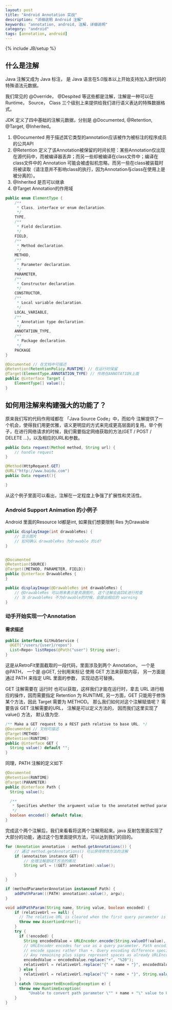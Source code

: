 ```yaml
---
layout: post
title: "Android Annotation 实战"
description: "详细说明 Android 注解"
keywords: "annotation, android, 注解，详细说明"
category: "android"
tags: [annotation, android]
---
```

{% include JB/setup %}

## 什么是注解

Java 注解又成为 Java 标注， 是 Java 语言在5.0版本以上开始支持加入源代码的特殊语法元数据。

我们常见的 @Override， @Despited 等这些都是注解，注解是一种可以在 Runtime， Source， Class 三个级别上来提供给我们进行语义表达的特殊数据格式。

JDK 定义了四中基础的注解元数据，分别是 @Documented, @Retention, @Target, @Inherited。

<!--break-->

1. @Documented 用于描述其它类型的annotation应该被作为被标注的程序成员的公共API
2. @Retention 定义了该Annotation被保留的时间长短：某些Annotation仅出现在源代码中，而被编译器丢弃；而另一些却被编译在class文件中；编译在class文件中的 Annotation 可能会被虚拟机忽略，而另一些在class被装载时将被读取（请注意并不影响class的执行，因为Annotation与class在使用上是被分离的）。
3. @Inherited 是否可以继承
4. @Target Annotation的作用域

```java
public enum ElementType {
    /**
     * Class, interface or enum declaration.
     */
    TYPE,
    /**
     * Field declaration.
     */
    FIELD,
    /**
     * Method declaration.
     */
    METHOD,
    /**
     * Parameter declaration.
     */
    PARAMETER,
    /**
     * Constructor declaration.
     */
    CONSTRUCTOR,
    /**
     * Local variable declaration.
     */
    LOCAL_VARIABLE,
    /**
     * Annotation type declaration.
     */
    ANNOTATION_TYPE,
    /**
     * Package declaration.
     */
    PACKAGE
}
```

```java
@Documented // 在文档中可描述
@Retention(RetentionPolicy.RUNTIME) // 在运行时保留
@Target(ElementType.ANNOTATION_TYPE) // 作用在ANNOTATION上面
public @interface Target {
    ElementType[] value();
}
```

## 如何用注解来构建强大的功能了？

原来我们写的代码作用域都在 「Java Source Code」中，而如今 注解提供了一个机会，使得我们用更优雅，语义更明显的方式来完成更高层面的复用。举个例子，在进行网络请求的时候，我们需要指定网络获取的方法(GET / POST / DELETE ...)，以及相应的URL和参数。

```java
public Data request(Method method, String url) {
    // handle request
}
```

```java
@Method(HttpRequest.GET)
@URL("http://www.baidu.com")
public Data request(){

}
```

从这个例子里面可以看出，注解在一定程度上争强了扩展性和灵活性。

### Android Support Animation 的小例子

Android 里面的Resource Id都是int, 如果我们想要限制 Res 为Drawable

```java
public displayImage(int drawableRes) {
    // 显示图片
    // 如何确认 drawableRes 为drawable 的id?
}
```

```java

@Documented
@Retention(SOURCE)
@Target({METHOD, PARAMETER, FIELD})
public @interface DrawableRes {
}

public displayImage(@DrawableRes int drawableRes) {
    // @DrawableRes 可以用来表示是资源图片, 这个注解会由IDE进行检查
    // 当 drawableRes 不为drawable的时候，会提出相应的 warning
}
```

### 动手开始实现一个Annotation

#### 需求描述

```java
public interface GitHubService {
  @GET("/users/{user}/repos")
  List<Repo> listRepos(@Path("user") String user);
}
```

这是从RetroFit里面截取的一段代码，里面涉及到两个 Annotation， 一个是 @PATH， 一个是 @GET, 分别用来标记
使用 GET 方法来获取内容， 另一方面是 通过 PATH 来指定 URL 里面的参数， 实现动态可替换。

GET 注解需要在 运行时 也可以获取，这样我们才能在运行时，拿去 URL 进行相应的操作，因而需要指定 Retention 为 RUNTIME, 另一方面，GET 只能用于修饰某个方法，因此 Target 需要为 METHOD。 那么我们如何对这个注解赋值呢？ 需要告诉 GET 注解需要的URL， 注解是可以定义方法的， 因而我们这里实现了 value() 方法， 默认值为空.

```java
/** Make a GET request to a REST path relative to base URL. */
@Documented // 文档可描述
@Target(METHOD)
@Retention(RUNTIME)
public @interface GET {
  String value() default "";
}
```

同理，PATH 注解的定义如下

```java
@Documented
@Retention(RUNTIME)
@Target(PARAMETER)
public @interface Path {
  String value();

  /**
   * Specifies whether the argument value to the annotated method parameter is already URL encoded.
   */
  boolean encoded() default false;
}
```

完成这个两个注解后，我们来看看将这两个注解用起来。java 反射包里面实现了大部分的功能，通过这个包里面提供方法，可以达到我们的目的。

```java
for (Annotation annotation : method.getAnnotations()) {
    // 通过 method.getAnnotations() 可以获得修饰方法的注解
    if (annotaiton instance GET) {
        // 处理注解是GET方法的情况
        String url = ((GET) annotation).value();

    }
}

if (methodParameterAnnotation instanceof Path) {
    addPathParam(((PATH) annotation).value(), argu);
}

void addPathParam(String name, String value, boolean encoded) {
    if (relativeUrl == null) {
      // The relative URL is cleared when the first query parameter is set.
      throw new AssertionError();
    }
    try {
      if (!encoded) {
        String encodedValue = URLEncoder.encode(String.valueOf(value), "UTF-8");
        // URLEncoder encodes for use as a query parameter. Path encoding uses %20 to
        // encode spaces rather than +. Query encoding difference specified in HTML spec.
        // Any remaining plus signs represent spaces as already URLEncoded.
        encodedValue = encodedValue.replace("+", "%20");
        relativeUrl = relativeUrl.replace("{" + name + "}", encodedValue);
      } else {
        relativeUrl = relativeUrl.replace("{" + name + "}", String.valueOf(value));
      }
    } catch (UnsupportedEncodingException e) {
      throw new RuntimeException(
          "Unable to convert path parameter \"" + name + "\" value to UTF-8:" + value, e);
    }
}
```